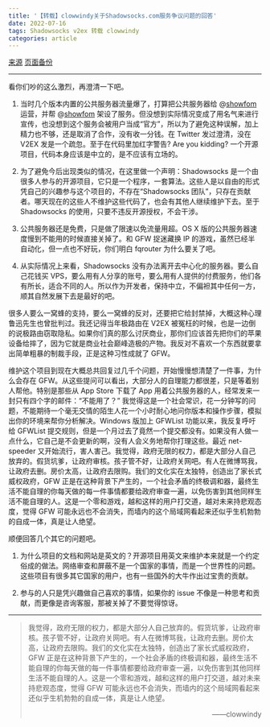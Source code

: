 ```yaml
---
title: '【转载】clowwindy关于Shadowsocks.com服务争议问题的回答'
date: 2022-07-16
tags: Shadowsocks v2ex 转载 clowwindy
categories: article
---
```


[来源](https://www.v2ex.com/t/166417) [页面备份](https://web.archive.org/web/20150207182555/https://www.v2ex.com/t/166417)

-----

看你们吵的这么激烈，再澄清一下吧。

1. 当时几个版本内置的公共服务器流量爆了，打算把公共服务器给 @[showfom](https://web.archive.org/web/20150207182555/https://www.v2ex.com/member/showfom) 运营，并帮 @[showfom](https://web.archive.org/web/20150207182555/https://www.v2ex.com/member/showfom) 架设了服务。但没想到实际情况变成了用名气来进行宣传，也没想到这个服务会被用户当成“官方”，所以为了避免这种误解，加上精力也不够，还是取消了合作，没有收一分钱。在 Twitter 发过澄清，没在 V2EX 发是一个疏忽。至于在代码里加红字警告? Are you kidding? 一个开源项目，代码本身应该是中立的，是不应该有立场的。

2. 为了避免今后出现类似的情况，在这里做一个声明：Shadowsocks 是一个由很多人参与的开源项目，它只是一个程序，一套算法。这些人是以自由的形式凭自己的兴趣参与这个项目的，不存在“Shadowsocks 团队”，只存在贡献者。哪天现在的这些人不维护这些代码了，也会有其他人继续维护下去。至于 Shadowsocks 的使用，只要不违反开源授权，不会干涉。

3. 公共服务器还是免费，只是做了限速以免流量用超。OS X 版的公共服务器速度慢到不能用的时候直接关掉了。和 GFW 捉迷藏换 IP 的游戏，虽然已经半自动化，但一点也不好玩，你们明白 fqrouter 为什么要关了吧。

4. 从实际情况上来看，Shadowsocks 没有办法离开去中心化的服务器。要么自己花钱买 VPS，要么用有人分享的账号，要么用有人提供的付费服务，他们各有所长，适合不同的人。所以作为开发者，保持中立，不偏袒其中任何一方，顺其自然发展下去是最好的吧。

很多人要么一窝蜂的支持，要么一窝蜂的反对，还要把它给封禁掉，大概这种心理鲁迅先生也曾批判过。我还记得当年极路由在 V2EX 被冤枉的时候，也是一边倒的说极路由窃取隐私。如果你们真的那么讨厌商业，那你们应该首先把你们的苹果设备给摔了，因为它就是商业社会巅峰造极的产物。我反对不喜欢一个东西就要拿出简单粗暴的制裁手段，正是这种习性成就了 GFW。

维护这个项目到现在大概总共回复过几千个问题，开始慢慢想清楚了一件事，为什么会存在 GFW。从这些提问可以看出，大部分人的自理能力都很差，只是等着别人帮他。特别是那些从 App Store 下载了 App 用着公共服务器的人，经常发来一封只有四个字的邮件：“不能用了？” 我觉得这是一个社会常识，花一分钟写的问题，不能期待一个毫无交情的陌生人花一个小时耐心地问你版本和操作步骤，模拟出你的环境来帮你分析解决。Windows 版加上 GFWList 功能以来，我反复呼吁给 GFWList 提交规则，但是一个月过去了竟然一个提交都没有。如果没有人做一点什么，它自己是不会更新的啊，没有人会义务地帮你打理这些。最近 net-speeder 又开始流行，害人害己。我觉得，政府无限的权力，都是大部分人自己放弃的。假货坑爹，让政府审核。孩子管不好，让政府关网吧。有人在微博骂我，让政府去删。房价太高，让政府去限购。我们的文化实在太独特，创造出了家长式威权政府，GFW 正是在这种背景下产生的，一个社会矛盾的终极调和器，最终生活不能自理的你每天做的每一件事情都要给政府审查一遍，以免伤害到其他同样生活不能自理的人。这是一个零和游戏，越和这样的用户打交道，越对未来持悲观态度，觉得 GFW 可能永远也不会消失，而墙内的这个局域网看起来还似乎生机勃勃的自成一体，真是让人绝望。


顺便回答几个其它的问题吧。

1. 为什么项目的文档和网站是英文的？开源项目用英文来维护本来就是一个约定俗成的做法。网络审查和屏蔽不是一个国家的事情，而是一个世界性的问题。这些项目有很多其它国家的用户，也有一些国外的大牛作出过宝贵的贡献。

2. 参与的人只是凭兴趣做自己喜欢的事情，如果你的 issue 不像是一种思考和贡献，而更像是咨询客服，那被关掉了不要觉得惊讶。

-----

> 我觉得，政府无限的权力，都是大部分人自己放弃的。假货坑爹，让政府审核。孩子管不好，让政府关网吧。有人在微博骂我，让政府去删。房价太高，让政府去限购。我们的文化实在太独特，创造出了家长式威权政府，GFW 正是在这种背景下产生的，一个社会矛盾的终极调和器，最终生活不能自理的你每天做的每一件事情都要给政府审查一遍，以免伤害到其他同样生活不能自理的人。这是一个零和游戏，越和这样的用户打交道，越对未来持悲观态度，觉得 GFW 可能永远也不会消失，而墙内的这个局域网看起来还似乎生机勃勃的自成一体，真是让人绝望。
>
> <p align="right">——clowwindy</p>
